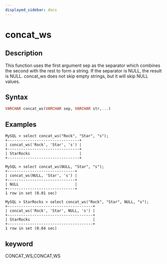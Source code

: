 ```yaml
---
displayed_sidebar: docs
---
```


# concat_ws

## Description

This function uses the first argument sep as the separator which combines the second with the rest to form a string. If the separator is NULL, the result is NULL. concat_ws does not skip empty strings, but it will skip NULL values.

## Syntax

```Haskell
VARCHAR concat_ws(VARCHAR sep, VARCHAR str,...)
```

## Examples

```Plain Text
MySQL > select concat_ws("Rock", "Star", "s");
+--------------------------------+
| concat_ws('Rock', 'Star', 's') |
+--------------------------------+
| StarRocks                      |
+--------------------------------+

MySQL > select concat_ws(NULL, "Star", "s");
+------------------------------+
| concat_ws(NULL, 'Star', 's') |
+------------------------------+
| NULL                         |
+------------------------------+
1 row in set (0.01 sec)

MySQL > StarRocks > select concat_ws("Rock", "Star", NULL, "s");
+--------------------------------------+
| concat_ws('Rock', 'Star', NULL, 's') |
+--------------------------------------+
| StarRocks                            |
+--------------------------------------+
1 row in set (0.04 sec)
```

## keyword

CONCAT_WS,CONCAT,WS
